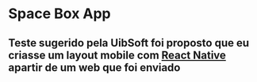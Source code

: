 # Space Box App
## Teste sugerido pela UibSoft foi proposto que eu criasse um layout mobile com [React Native](https://facebook.github.io/react-native/) apartir de um web que foi enviado
